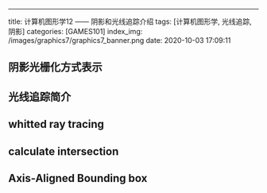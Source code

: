 ---
title: 计算机图形学12 —— 阴影和光线追踪介绍
tags: [计算机图形学, 光线追踪, 阴影]
categories: [GAMES101]
index_img: /images/graphics7/graphics7_banner.png
date: 2020-10-03 17:09:11



## 阴影光栅化方式表示

## 光线追踪简介

## whitted ray tracing

## calculate intersection

## Axis-Aligned Bounding box